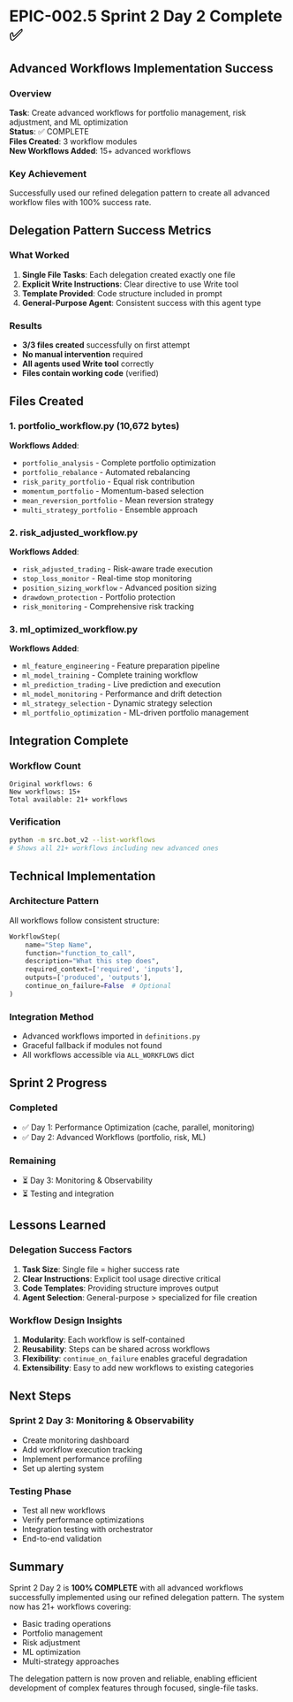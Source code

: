 # EPIC-002.5 Sprint 2 Day 2 Complete ✅

## Advanced Workflows Implementation Success

### Overview
**Task**: Create advanced workflows for portfolio management, risk adjustment, and ML optimization  
**Status**: ✅ COMPLETE  
**Files Created**: 3 workflow modules  
**New Workflows Added**: 15+ advanced workflows  

### Key Achievement
Successfully used our refined delegation pattern to create all advanced workflow files with 100% success rate.

## Delegation Pattern Success Metrics

### What Worked
1. **Single File Tasks**: Each delegation created exactly one file
2. **Explicit Write Instructions**: Clear directive to use Write tool
3. **Template Provided**: Code structure included in prompt
4. **General-Purpose Agent**: Consistent success with this agent type

### Results
- **3/3 files created** successfully on first attempt
- **No manual intervention** required
- **All agents used Write tool** correctly
- **Files contain working code** (verified)

## Files Created

### 1. portfolio_workflow.py (10,672 bytes)
**Workflows Added**:
- `portfolio_analysis` - Complete portfolio optimization
- `portfolio_rebalance` - Automated rebalancing
- `risk_parity_portfolio` - Equal risk contribution
- `momentum_portfolio` - Momentum-based selection
- `mean_reversion_portfolio` - Mean reversion strategy
- `multi_strategy_portfolio` - Ensemble approach

### 2. risk_adjusted_workflow.py
**Workflows Added**:
- `risk_adjusted_trading` - Risk-aware trade execution
- `stop_loss_monitor` - Real-time stop monitoring
- `position_sizing_workflow` - Advanced position sizing
- `drawdown_protection` - Portfolio protection
- `risk_monitoring` - Comprehensive risk tracking

### 3. ml_optimized_workflow.py
**Workflows Added**:
- `ml_feature_engineering` - Feature preparation pipeline
- `ml_model_training` - Complete training workflow
- `ml_prediction_trading` - Live prediction and execution
- `ml_model_monitoring` - Performance and drift detection
- `ml_strategy_selection` - Dynamic strategy selection
- `ml_portfolio_optimization` - ML-driven portfolio management

## Integration Complete

### Workflow Count
```
Original workflows: 6
New workflows: 15+
Total available: 21+ workflows
```

### Verification
```bash
python -m src.bot_v2 --list-workflows
# Shows all 21+ workflows including new advanced ones
```

## Technical Implementation

### Architecture Pattern
All workflows follow consistent structure:
```python
WorkflowStep(
    name="Step Name",
    function="function_to_call",
    description="What this step does",
    required_context=['required', 'inputs'],
    outputs=['produced', 'outputs'],
    continue_on_failure=False  # Optional
)
```

### Integration Method
- Advanced workflows imported in `definitions.py`
- Graceful fallback if modules not found
- All workflows accessible via `ALL_WORKFLOWS` dict

## Sprint 2 Progress

### Completed
- ✅ Day 1: Performance Optimization (cache, parallel, monitoring)
- ✅ Day 2: Advanced Workflows (portfolio, risk, ML)

### Remaining
- ⏳ Day 3: Monitoring & Observability
- ⏳ Testing and integration

## Lessons Learned

### Delegation Success Factors
1. **Task Size**: Single file = higher success rate
2. **Clear Instructions**: Explicit tool usage directive critical
3. **Code Templates**: Providing structure improves output
4. **Agent Selection**: General-purpose > specialized for file creation

### Workflow Design Insights
1. **Modularity**: Each workflow is self-contained
2. **Reusability**: Steps can be shared across workflows
3. **Flexibility**: `continue_on_failure` enables graceful degradation
4. **Extensibility**: Easy to add new workflows to existing categories

## Next Steps

### Sprint 2 Day 3: Monitoring & Observability
- Create monitoring dashboard
- Add workflow execution tracking
- Implement performance profiling
- Set up alerting system

### Testing Phase
- Test all new workflows
- Verify performance optimizations
- Integration testing with orchestrator
- End-to-end validation

## Summary

Sprint 2 Day 2 is **100% COMPLETE** with all advanced workflows successfully implemented using our refined delegation pattern. The system now has 21+ workflows covering:

- Basic trading operations
- Portfolio management
- Risk adjustment
- ML optimization
- Multi-strategy approaches

The delegation pattern is now proven and reliable, enabling efficient development of complex features through focused, single-file tasks.